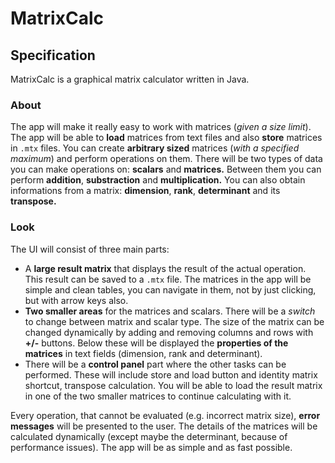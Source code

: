 # MatrixCalc

## Specification

MatrixCalc is a graphical matrix calculator written in Java.

### About

The app will make it really easy to work with matrices (*given a size limit*). The app will be able to **load** matrices from text files and also **store** matrices in `.mtx` files. You can create **arbitrary sized** matrices (*with a specified maximum*) and perform operations on them.
There will be two types of data you can make operations on: **scalars** and **matrices.** Between them you can perform **addition**, **substraction** and **multiplication.** You can also obtain informations from a matrix: **dimension**, **rank**, **determinant** and its **transpose.**

### Look

The UI will consist of three main parts:

* A **large result matrix** that displays the result of the actual operation. This result can be saved to a `.mtx` file. The matrices in the app will be simple and clean tables, you can navigate in them, not by just clicking, but with arrow keys also.
* **Two smaller areas** for the matrices and scalars. There will be a *switch* to change between matrix and scalar type. The size of the matrix can be changed dynamically by adding and removing columns and rows with **+/-** buttons. Below these will be displayed the **properties of the matrices** in text fields (dimension, rank and determinant). 
* There will be a **control panel** part where the other tasks can be performed. These will include store and load button and identity matrix shortcut, transpose calculation. You will be able to load the result matrix in one of the two smaller matrices to continue calculating with it.

Every operation, that cannot be evaluated (e.g. incorrect matrix size), **error messages** will be presented to the user. The details of the matrices will be calculated dynamically (except maybe the determinant, because of performance issues). The app will be as simple and as fast possible.
